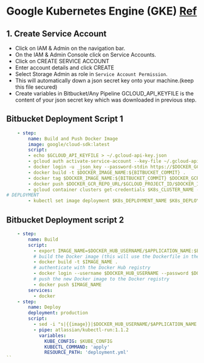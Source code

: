 # Google Kubernetes Engine (GKE) [Ref](https://medium.com/codeops/how-to-setup-auto-deployment-to-gke-with-bitbucket-pipelines-547d19bf8ccc)

## 1. Create Service Account
* Click on IAM & Admin on the navigation bar.
* On the IAM & Admin Console click on Service Accounts.
* Click on CREATE SERVICE ACCOUNT
* Enter account details and click CREATE
* Select Storage Admin as role in `Service Account Permission`.
* This will automatically down a json secret key onto your machine.(keep this file secured)
* Create variables in Bitbucket/Any Pipeline GCLOUD_API_KEYFILE is the content of your json secret key which was downloaded in previous step.
## Bitbucket Deployment Script 1

```yaml
    - step:
        name: Build and Push Docker Image
        image: google/cloud-sdk:latest
        script:
        - echo $GCLOUD_API_KEYFILE > ~/.gcloud-api-key.json
        - gcloud auth activate-service-account --key-file ~/.gcloud-api-key.json
        - docker login -u _json_key --password-stdin https://$DOCKER_GCR_REPO_URL < ~/.gcloud-api-key.json
        - docker build -t $DOCKER_IMAGE_NAME:${BITBUCKET_COMMIT} .
        - docker tag $DOCKER_IMAGE_NAME:${BITBUCKET_COMMIT} $DOCKER_GCR_REPO_URL/$GCLOUD_PROJECT_ID/$DOCKER_IMAGE_NAME:${BITBUCKET_COMMIT}
        - docker push $DOCKER_GCR_REPO_URL/$GCLOUD_PROJECT_ID/$DOCKER_IMAGE_NAME:${BITBUCKET_COMMIT}
        - gcloud container clusters get-credentials $K8s_CLUSTER_NAME --zone=$GCLOUD_ZONE --project $GCLOUD_PROJECT_ID
# DEPLOYMENT
        - kubectl set image deployment $K8s_DEPLOYMENT_NAME $K8s_DEPLOYMENT_NAME=$DOCKER_GCR_REPO_URL/$GCLOUD_PROJECT_ID/$DOCKER_IMAGE_NAME:${BITBUCKET_COMMIT} --record --namespace=$K8s_NAMESPACE
```
## Bitbucket Deployment script 2 

```yaml
    - step:
        name: Build
        script:
          - export IMAGE_NAME=$DOCKER_HUB_USERNAME/$APPLICATION_NAME:$BITBUCKET_COMMIT
          # build the Docker image (this will use the Dockerfile in the root of the repo)
          - docker build -t $IMAGE_NAME .
          # authenticate with the Docker Hub registry
          - docker login --username $DOCKER_HUB_USERNAME --password $DOCKER_HUB_PASSWORD
          # push the new Docker image to the Docker registry
          - docker push $IMAGE_NAME
        services:
          - docker
    - step:
        name: Deploy
        deployment: production
        script:
          - sed -i "s|{{image}}|$DOCKER_HUB_USERNAME/$APPLICATION_NAME:$BITBUCKET_COMMIT|g" deployment.yml
          - pipe: atlassian/kubectl-run:1.1.2
            variables:
              KUBE_CONFIG: $KUBE_CONFIG
              KUBECTL_COMMAND: 'apply'
              RESOURCE_PATH: 'deployment.yml'
``
